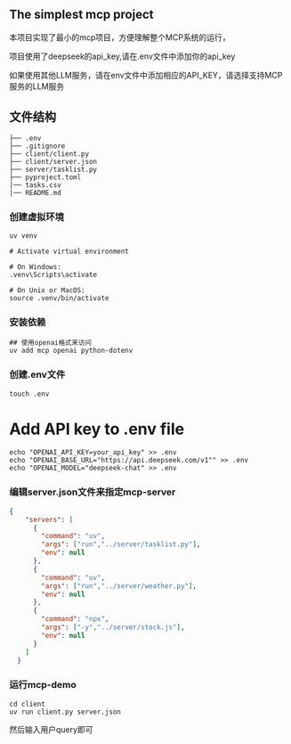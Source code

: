 ## The simplest mcp project
本项目实现了最小的mcp项目，方便理解整个MCP系统的运行，

项目使用了deepseek的api_key,请在.env文件中添加你的api_key

如果使用其他LLM服务，请在env文件中添加相应的API_KEY，请选择支持MCP服务的LLM服务

## 文件结构

```
├── .env
├── .gitignore
├── client/client.py
├── client/server.json
├── server/tasklist.py
├── pyproject.toml
|── tasks.csv   
|── README.md

```

### 创建虚拟环境
```shell
uv venv

# Activate virtual environment

# On Windows:
.venv\Scripts\activate

# On Unix or MacOS:
source .venv/bin/activate
```
### 安装依赖
```shell
## 使用openai格式来访问
uv add mcp openai python-dotenv
```

### 创建.env文件
```shell
touch .env
```
# Add API key to .env file
```shell
echo "OPENAI_API_KEY=your_api_key" >> .env
echo "OPENAI_BASE_URL="https://api.deepseek.com/v1"" >> .env
echo "OPENAI_MODEL="deepseek-chat" >> .env
```
### 编辑server.json文件来指定mcp-server

```json
{
    "servers": [
      {
        "command": "uv",
        "args": ["run","../server/tasklist.py"],
        "env": null
      },
      {
        "command": "uv",
        "args": ["run","../server/weather.py"],
        "env": null
      },
      {
        "command": "npx",
        "args": ["-y","../server/stock.js"],
        "env": null
      }
    ]
  }
```

### 运行mcp-demo
```shell
cd client
uv run client.py server.json
```

然后输入用户query即可